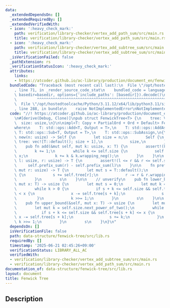 ```yaml
---
data:
  _extendedDependsOn: []
  _extendedRequiredBy: []
  _extendedVerifiedWith:
  - icon: ':heavy_check_mark:'
    path: verification/library-checker/vertex_add_path_sum/src/main.rs
    title: verification/library-checker/vertex_add_path_sum/src/main.rs
  - icon: ':heavy_check_mark:'
    path: verification/library-checker/vertex_add_subtree_sum/src/main.rs
    title: verification/library-checker/vertex_add_subtree_sum/src/main.rs
  _isVerificationFailed: false
  _pathExtension: rs
  _verificationStatusIcon: ':heavy_check_mark:'
  attributes:
    links:
    - https://atcoder.github.io/ac-library/production/document_en/fenwicktree.html
  bundledCode: "Traceback (most recent call last):\n  File \"/opt/hostedtoolcache/Python/3.11.12/x64/lib/python3.11/site-packages/onlinejudge_verify/documentation/build.py\"\
    , line 71, in _render_source_code_stat\n    bundled_code = language.bundle(stat.path,\
    \ basedir=basedir, options={'include_paths': [basedir]}).decode()\n          \
    \         ^^^^^^^^^^^^^^^^^^^^^^^^^^^^^^^^^^^^^^^^^^^^^^^^^^^^^^^^^^^^^^^^^^^^^^^^^^^^^^^^^\n\
    \  File \"/opt/hostedtoolcache/Python/3.11.12/x64/lib/python3.11/site-packages/onlinejudge_verify/languages/rust.py\"\
    , line 288, in bundle\n    raise NotImplementedError\nNotImplementedError\n"
  code: "//! https://atcoder.github.io/ac-library/production/document_en/fenwicktree.html\n\
    \n#[derive(Debug, Clone)]\npub struct FenwickTree<T> {\n    tree: Vec<T>,\n  \
    \  size: usize,\n}\n\nimpl<T: Copy + PartialOrd + Ord + Default> FenwickTree<T>\n\
    where\n    T: std::ops::Add<T, Output = T>,\n    T: std::ops::AddAssign,\n   \
    \ T: std::ops::Sub<T, Output = T>,\n    T: std::ops::SubAssign,\n{\n    pub fn\
    \ new(n: usize) -> Self {\n        let size = n;\n        Self {\n           \
    \ tree: vec![T::default(); size + 1],\n            size,\n        }\n    }\n\n\
    \    pub fn add(&mut self, mut k: usize, x: T) {\n        assert!(k < self.size);\n\
    \        k += 1;\n        while k <= self.size {\n            self.tree[k] +=\
    \ x;\n            k += k & k.wrapping_neg();\n        }\n    }\n\n    pub fn sum(&self,\
    \ l: usize, r: usize) -> T {\n        assert!(l <= r && r <= self.size);\n   \
    \     self.prefix_sum(r) - self.prefix_sum(l)\n    }\n\n    fn prefix_sum(&self,\
    \ mut r: usize) -> T {\n        let mut s = T::default();\n        while r > 0\
    \ {\n            s += self.tree[r];\n            r -= r & r.wrapping_neg();\n\
    \        }\n        s\n    }\n\n    // unverify\n    pub fn lower_bound(&self,\
    \ mut x: T) -> usize {\n        let mut s = 0;\n        let mut k = self.size.next_power_of_two();\n\
    \        while k > 0 {\n            if s + k <= self.size && self.tree[s + k]\
    \ < x {\n                x -= self.tree[s + k];\n                s += k;\n   \
    \         }\n            k >>= 1;\n        }\n        s\n    }\n\n    // unverify\n\
    \    pub fn upper_bound(&self, mut x: T) -> usize {\n        let mut s = 0;\n\
    \        let mut k = self.size.next_power_of_two();\n        while k > 0 {\n \
    \           if s + k <= self.size && self.tree[s + k] <= x {\n               \
    \ x -= self.tree[s + k];\n                s += k;\n            }\n           \
    \ k >>= 1;\n        }\n        s\n    }\n}\n"
  dependsOn: []
  isVerificationFile: false
  path: data-structure/fenwick-tree/src/lib.rs
  requiredBy: []
  timestamp: '2025-06-21 02:45:26+09:00'
  verificationStatus: LIBRARY_ALL_AC
  verifiedWith:
  - verification/library-checker/vertex_add_subtree_sum/src/main.rs
  - verification/library-checker/vertex_add_path_sum/src/main.rs
documentation_of: data-structure/fenwick-tree/src/lib.rs
layout: document
title: Fenwick Tree
---
```


## Description
